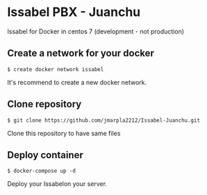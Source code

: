 <h1> Issabel PBX - Juanchu</h1>

Issabel for Docker in centos 7  (development - not production)

<h2>Create a network for your docker</h2>


<pre><code>$ create docker network issabel
</code></pre>
It's recommend to create a new docker network.



<h2>Clone repository</h2>


<pre><code>$ git clone https://github.com/jmarpla2212/Issabel-Juanchu.git
</code></pre>
Clone this repository to have same files




<h2>Deploy container</h2>


<pre><code>$ docker-compose up -d
</code></pre>
Deploy your Issabelon your server.
